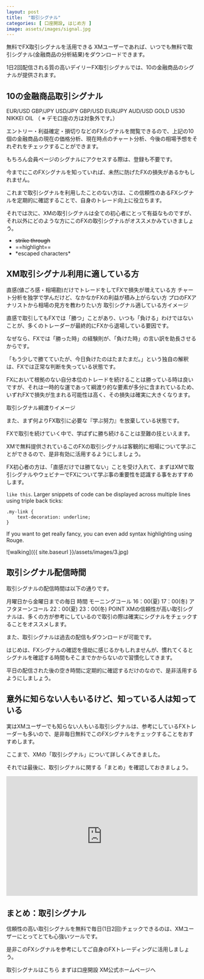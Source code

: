 ```yaml
---
layout: post
title:  "取引シグナル"
categories: [ 口座開設, はじめ方 ]
image: assets/images/signal.jpg
---
```

無料でFX取引シグナルを活用できる
XMユーザーであれば、いつでも無料で取引シグナル(金融商品の分析結果)をダウンロードできます。

1日2回配信される質の高いデイリーFX取引シグナルでは、10の金融商品のシグナルが提供されます。


## 10の金融商品取引シグナル

EUR/USD
GBP/JPY
USD/JPY
GBP/USD
EUR/JPY
AUD/USD
GOLD
US30
NIKKEI
OIL
（ ※ デモ口座の方は対象外です。）

エントリー・利益確定・損切りなどのFXシグナルを閲覧できるので、上記の10個の金融商品の現在の価格分析、現在時点のチャート分析、今後の相場予想をそれぞれをチェックすることができます。

もちろん会員ページのシグナルにアクセスする際は、登録も不要です。

今までにこのFXシグナルを知っていれば、未然に防げたFXの損失があるかもしれません。

これまで取引シグナルを利用したことのない方は、この信頼性のあるFXシグナルを定期的に確認することで、自身のトレード向上に役立ちます。

それでは次に、XMの取引シグナルは全ての初心者にとって有益なものですが、それ以外にどのような方にこのFXの取引シグナルがオススメかみていきましょう。

+ ~~strike through~~
+ ==highlight==
+ \*escaped characters\*


## XM取引シグナル利用に適している方

直感(値ごろ感・相場勘)だけでトレードをしてFXで損失が増えている方
チャート分析を独学で学んだけど、なかなかFXの利益が積み上がらない方
プロのFXアナリストから相場の見方を教わりたい方
取引シグナル適している方イメージ

直感で取引してもFXでは「勝つ」ことがあり、いつも「負ける」わけではないことが、多くのトレーダーが最終的にFXから退場している要因です。

なぜなら、FXでは「勝った時」の経験則が、「負けた時」の言い訳を助長させるからです。

「もう少しで勝てていたが、今日負けたのはたまたまだ。」という独自の解釈は、FXでは正常な判断を失っている状態です。

FXにおいて根拠のない自分本位のトレードを続けることは勝っている時は良いですが、それは一時的な運であって綱渡り的な要素が多分に含まれているため、いずれFXで損失が生まれる可能性は高く、その損失は確実に大きくなります。

取引シグナル綱渡りイメージ

また、まず何よりFX取引に必要な『学ぶ努力』を放棄している状態です。

FXで取引を続けていく中で、学ばずに勝ち続けることは至難の技といえます。

XMで無料提供されているこのFXの取引シグナルは客観的に相場について学ぶことができるので、是非有効に活用するようにしましょう。

FX初心者の方は、「直感だけでは勝てない」ことを受け入れて、まずはXMで取引シグナルやウェビナーでFXについて学ぶ事の重要性を認識する事をおすすめします。


 `like this`. Larger snippets of code can be displayed across multiple lines using triple back ticks:

```
.my-link {
    text-decoration: underline;
}
```

If you want to get really fancy, you can even add syntax highlighting using Rouge.


![walking]({{ site.baseurl }}/assets/images/3.jpg)

## 取引シグナル配信時間

取引シグナルの配信時間は以下の通りです。

月曜日から金曜日までの毎日	時間
モーニングコール	16：00(夏)
17：00(冬)
アフタヌーンコール	22：00(夏)
23：00(冬)
POINT
XMの信頼性が高い取引シグナルは、多くの方が参考にしているので取引の際は確実にシグナルをチェックすることをオススメします。

また、取引シグナルは過去の配信もダウンロードが可能です。

はじめは、FXシグナルの確認を億劫に感じるかもしれませんが、慣れてくるとシグナルを確認する時間もそこまでかからないので習慣化してきます。

平日の配信された後の空き時間に定期的に確認するだけのなので、是非活用するようにしましょう。

## 意外に知らない人もいるけど、知っている人は知っている

実はXMユーザーでも知らない人もいる取引シグナルは、参考にしているFXトレーダーも多いので、是非毎日無料でこのFXシグナルをチェックすることをおすすめします。

ここまで、XMの「取引シグナル」について詳しくみてきました。

それでは最後に、取引シグナルに関する「まとめ」を確認しておきましょう。

<p><iframe style="width:100%;" height="315" src="https://www.youtube.com/embed/Cniqsc9QfDo?rel=0&amp;showinfo=0" frameborder="0" allowfullscreen></iframe></p>




## まとめ：取引シグナル

信頼性の高い取引シグナルを無料で毎日(1日2回)チェックできるのは、XMユーザーにとってとても心強いツールです。

是非このFXシグナルを参考にしてご自身のFXトレーディングに活用しましょう。

取引シグナルはこちら
まずは口座開設
XM公式ホームページへ